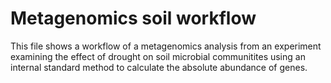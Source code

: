# Metagenomics soil workflow 

This file shows a workflow of a metagenomics analysis from an experiment examining the effect of drought on soil microbial communitites using an internal standard method to calculate the absolute abundance of genes. 
